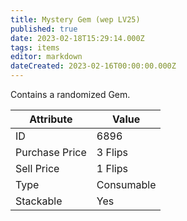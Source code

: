 ```yaml
---
title: Mystery Gem (wep LV25)
published: true
date: 2023-02-18T15:29:14.000Z
tags: items
editor: markdown
dateCreated: 2023-02-16T00:00:00.000Z
---
```


Contains a randomized Gem.

|Attribute|Value|
|-|-|
|ID|6896|
|Purchase Price|3 Flips|
|Sell Price|1 Flips|
|Type|Consumable|
|Stackable|Yes|

